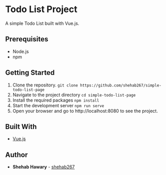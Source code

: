 # Todo List Project

A simple Todo List built with Vue.js.

## Prerequisites

- Node.js
- npm

## Getting Started

1. Clone the repository. `git clone https://github.com/shehab267/simple-todo-list-page`
2. Navigate to the project directory `cd simple-todo-list-page`
3. Install the required packages `npm install`
4. Start the development server `npm run serve`
5. Open your browser and go to http://localhost:8080 to see the project.

## Built With

- [Vue.js](https://vuejs.org/)

## Author

- **Shehab Hawary** - [shehab267](https://github.com/shehab267)
